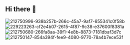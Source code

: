 ## Hi there 👋

![212750996-938b257b-266c-45a7-9af7-655341c0f58b](https://github.com/user-attachments/assets/c15c9e39-05e0-4b5c-b01f-73fe74827bee)
![229223263-cf2e4b07-2615-4f87-9c38-e37600f8381a](https://github.com/user-attachments/assets/10389d2f-f1b1-4af3-b0ed-408721bb2d43)
![212750680-266fa8aa-39f1-4e8b-8873-7181dbaf3d7c](https://github.com/user-attachments/assets/e82afe4e-bd44-4524-9222-2a1888d81342)
![212750147-854a394f-fee9-4080-9770-78a4b7ece53f](https://github.com/user-attachments/assets/ca088aa6-3282-48a4-ad0d-f8c2ea0bd3b1)
